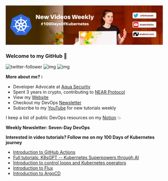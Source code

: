 ![my header image](./assets/header.jpg)

### Welcome to my GitHub 👋

![twitter-follower](https://img.shields.io/twitter/follow/urlichsanais?style=social) ![img](https://img.shields.io/youtube/channel/subscribers/UCb4mfRT5UWpjoUQRcIE2qOQ?label=YouTube%20Subscribers&style=social) ![img](https://img.shields.io/youtube/channel/views/UCb4mfRT5UWpjoUQRcIE2qOQ?label=Total%20views%20on%20my%20YouTube%20Channel&style=social) 

**More about me?** ℹ️
* Developer Advocate at [Aqua Security](https://github.com/aquasecurity)
* Spent 3 years in crypto, contributing to [NEAR Protocol](https://github.com/near)
* View my [Website](https://anaisurl.com/)
* Checkout my DevOps [Newsletter](https://anaisurl.com/tag/devops)
* Subscribe to my [YouTube](https://www.youtube.com/c/AnaisUrlichs) for new tutorials weekly

I keep a list of public DevOps resources on my [Notion](https://devops.anaisurl.com/) :boom:

**Weekly Newsletter: Seven-Day DevOps**
<!-- NEWSLETTER-LIST:START -->
<!-- NEWSLETTER-LIST:END -->

**Interested in video tutorials? Follow me on my 100 Days of Kubernetes journey**
<!-- YOUTUBE-LIST:START -->
- [Introduction to GitHub Actions](https://www.youtube.com/watch?v=Szykgp7yl4s)
- [Full tutorials: K8sGPT -- Kubernetes Superpowers through AI](https://www.youtube.com/watch?v=SX_2YHC15cM)
- [Introduction to control loops and Kubernetes operators](https://www.youtube.com/watch?v=D4JC5coZbrQ)
- [Introduction to Flux](https://www.youtube.com/watch?v=JASfPqByeF4)
- [Introduction to ArgoCD](https://www.youtube.com/watch?v=cCeVEHclVio)
<!-- YOUTUBE-LIST:END -->
